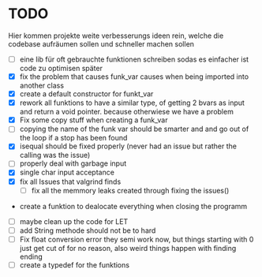 # TODO
Hier kommen projekte weite verbesserungs ideen rein, welche die codebase aufräumen sollen und schneller machen sollen

- [ ] eine lib für oft gebrauchte funktionen schreiben sodas es einfacher ist code zu optimisen später
- [X] fix the problem that causes funk_var causes when being imported into another class
- [X] create a default constructor for funkt_var
- [X] rework all funktions to have a similar type, of getting 2 bvars as input and return a void pointer. because otherwiese we have a problem
- [X] Fix some copy stuff when creating a funk_var
- [ ] copying the name of the funk var should be smarter and and go out of the loop if a stop has been found 
- [x] isequal should be fixed properly (never had an issue but rather the calling was the issue)
- [ ] properly deal with garbage input
- [X] single char input acceptance
- [X] fix all Issues that valgrind finds 
    - [ ] fix all the memmory leaks created through fixing the issues()
- create a funktion to dealocate everything when closing the programm
- [ ] maybe clean up the code for LET
- [ ] add String methode should not be to hard
- [ ] Fix float conversion error
    they semi work now, but things starting with 0 just get cut of for no reason, also weird things happen with finding ending 
- [ ] create a typedef for the funktions